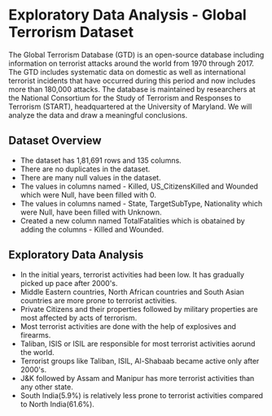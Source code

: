 # Exploratory Data Analysis - Global Terrorism Dataset

The Global Terrorism Database (GTD) is an open-source database including information on terrorist attacks around the world from 1970 through 2017. The GTD includes systematic data on domestic as well as international terrorist incidents that have occurred during this period and now includes more than 180,000 attacks. The database is maintained by researchers at the National Consortium for the Study of Terrorism and Responses to Terrorism (START), headquartered at the University of Maryland. We will analyze the data and draw a meaningful conclusions.

## Dataset Overview
- The dataset has 1,81,691 rows and 135 columns.
- There are no duplicates in the dataset.
- There are many null values in the dataset.
- The values in columns named - Killed, US_CitizensKilled and Wounded which were Null, have been filled with 0.
- The values in columns named - State, TargetSubType, Nationality which were Null, have been filled with Unknown.
- Created a new column named TotalFatalities which is obatained by adding the columns - Killed and Wounded.

## Exploratory Data Analysis
- In the initial years, terrorist activities had been low. It has gradually picked up pace after 2000's.
- Middle Eastern countries, North African countries and South Asian countries are more prone to terrorist activities.
- Private Citizens and their properties followed by military properties are most affected by acts of terrorism.
- Most terrorist activities are done with the help of explosives and firearms.
- Taliban, ISIS or ISIL are responsible for most terrorist activities aorund the world.
- Terrorist groups like Taliban, ISIL, Al-Shabaab became active only after 2000's.
- J&K followed by Assam and Manipur has more terrorist activities than any other state.
- South India(5.9%) is relatively less prone to terrorist activities compared to North India(61.6%).
